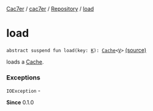 [Cac7er](../../index.md) / [cac7er](../index.md) / [Repository](index.md) / [load](./load.md)

# load

`abstract suspend fun load(key: `[`K`](index.md#K)`): `[`Cache`](../-cache/index.md)`<`[`V`](index.md#V)`>` [(source)](http://2wiqua.wcaokaze.com/gitbucket/wcaokaze/Cac7er/blob/master/src/main/java/cac7er/Repository.kt#L20)

loads a [Cache](../-cache/index.md).

### Exceptions

`IOException` -

**Since**
0.1.0

